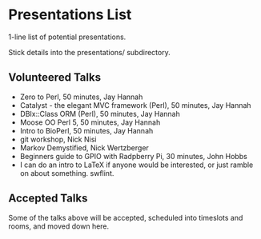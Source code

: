 Presentations List
==================

1-line list of potential presentations.

Stick details into the presentations/ subdirectory.

Volunteered Talks
-----------------

* Zero to Perl, 50 minutes, Jay Hannah
* Catalyst - the elegant MVC framework (Perl), 50 minutes, Jay Hannah
* DBIx::Class ORM (Perl), 50 minutes, Jay Hannah
* Moose OO Perl 5, 50 minutes, Jay Hannah
* Intro to BioPerl, 50 minutes, Jay Hannah
* git workshop, Nick Nisi
* Markov Demystified, Nick Wertzberger
* Beginners guide to GPIO with Radpberry Pi, 30 minutes, John Hobbs
* I can do an intro to LaTeX if anyone would be interested, or just ramble on about something. swflint.

Accepted Talks
--------------

Some of the talks above will be accepted, scheduled into timeslots and rooms, and moved down here.



